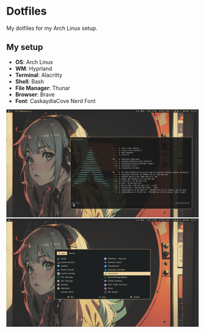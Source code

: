# Dotfiles

My dotfiles for my Arch Linux setup.

## My setup

- **OS**: Arch Linux
- **WM**: Hyprland
- **Terminal**: Alacritty
- **Shell**: Bash
- **File Manager**: Thunar
- **Browser**: Brave
- **Font**: CaskaydiaCove Nerd Font

<img src="./Screenshots/screenshot_1.png" alt="Screenshot" width="800">
<img src="./Screenshots/screenshot_2.png" alt="Screenshot" width="800">

